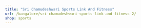 ```yaml
---
title: "Sri Chamudeshwari Sports Link And Fitness"
url: /bangalore/sri-chamudeshwari-sports-link-and-fitness-2/
shop: sports
---
```


